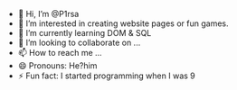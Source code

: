 - 👋 Hi, I’m @P1rsa
- 👀 I’m interested in creating website pages or fun games.
- 🌱 I’m currently learning DOM & SQL
- 💞️ I’m looking to collaborate on ...
- 📫 How to reach me ...
- 😄 Pronouns: He?him
- ⚡ Fun fact: I started programming when I was 9

<!---
P1rsa/P1rsa is a ✨ special ✨ repository because its `README.md` (this file) appears on your GitHub profile.
You can click the Preview link to take a look at your changes.
--->
